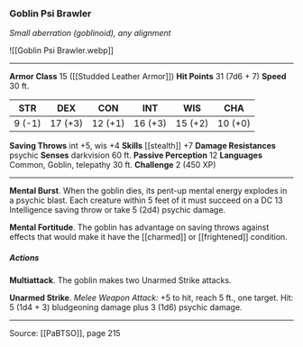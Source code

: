 ### Goblin Psi Brawler
_Small aberration (goblinoid), any alignment_

![[Goblin Psi Brawler.webp]]




---

**Armor Class** 15 ([[Studded Leather Armor]])
**Hit Points** 31 (7d6 + 7)
**Speed** 30 ft.

| STR     | DEX     | CON     | INT     | WIS     | CHA     |
|---------|---------|---------|---------|---------|---------|
| 9 (-1) | 17 (+3) | 12 (+1) | 16 (+3) | 15 (+2) | 10 (+0) |

**Saving Throws** int +5, wis +4
**Skills** [[stealth]] +7
**Damage Resistances** psychic
**Senses** darkvision 60 ft.
**Passive Perception** 12
**Languages** Common, Goblin, telepathy 30 ft.
**Challenge** 2 (450 XP)

---

**Mental Burst**. When the goblin dies, its pent-up mental energy explodes in a psychic blast. Each creature within 5 feet of it must succeed on a DC 13 Intelligence saving throw or take 5 (2d4) psychic damage.

**Mental Fortitude**. The goblin has advantage on saving throws against effects that would make it have the [[charmed]] or [[frightened]] condition.

##### Actions
**Multiattack**. The goblin makes two Unarmed Strike attacks.

**Unarmed Strike**. _Melee Weapon Attack:_ +5 to hit, reach 5 ft., one target. Hit: 5 (1d4 + 3) bludgeoning damage plus 3 (1d6) psychic damage.


---

Source: [[PaBTSO]], page 215